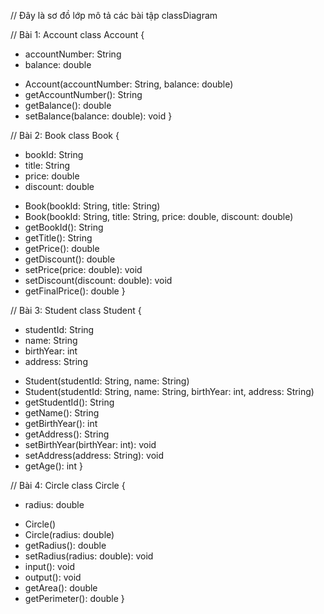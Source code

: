 // Đây là sơ đồ lớp mô tả các bài tập
classDiagram

// Bài 1: Account
class Account {
  - accountNumber: String
  - balance: double
  + Account(accountNumber: String, balance: double)
  + getAccountNumber(): String
  + getBalance(): double
  + setBalance(balance: double): void
}

// Bài 2: Book
class Book {
  - bookId: String
  - title: String
  - price: double
  - discount: double
  + Book(bookId: String, title: String)
  + Book(bookId: String, title: String, price: double, discount: double)
  + getBookId(): String
  + getTitle(): String
  + getPrice(): double
  + getDiscount(): double
  + setPrice(price: double): void
  + setDiscount(discount: double): void
  + getFinalPrice(): double
}

// Bài 3: Student
class Student {
  - studentId: String
  - name: String
  - birthYear: int
  - address: String
  + Student(studentId: String, name: String)
  + Student(studentId: String, name: String, birthYear: int, address: String)
  + getStudentId(): String
  + getName(): String
  + getBirthYear(): int
  + getAddress(): String
  + setBirthYear(birthYear: int): void
  + setAddress(address: String): void
  + getAge(): int
}

// Bài 4: Circle
class Circle {
  - radius: double
  + Circle()
  + Circle(radius: double)
  + getRadius(): double
  + setRadius(radius: double): void
  + input(): void
  + output(): void
  + getArea(): double
  + getPerimeter(): double
}
